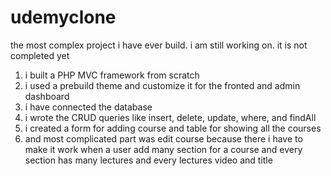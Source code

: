 # udemyclone

the most complex project i have ever build. i am still working on. it is not completed yet

1. i built a PHP MVC framework from scratch
2. i used a prebuild theme and customize it for the fronted and admin dashboard
3. i have connected the database
4. i wrote the CRUD queries like insert, delete, update, where, and findAll
5. i created a form for adding course and table for showing all the courses
6. and most complicated part was edit course because there i have to make it work when a user add many section for a course and every section has many lectures and every lectures video and title
